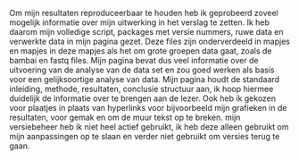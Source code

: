 Om mijn resultaten reproduceerbaar te houden heb ik geprobeerd zoveel mogelijk informatie over mijn uitwerking in het verslag te zetten. Ik heb daarom mijn volledige script, packages met versie nummers, ruwe data en verwerkte data in mijn pagina gezet. Deze files zijn onderverdeeld in mapjes en mapjes in deze mapjes als het om grote groepen data gaat, zoals de bambai en fastq files. Mijn pagina bevat dus veel informatie over de uitvoering van de analyse van de data set en zou goed werken als basis voor een gelijksoortige analyse van data. Mijn pagina houdt de standaard inleiding, methode, resultaten, conclusie structuur aan, ik hoop hiermee duidelijk de informatie over te brengen aan de lezer. Ook heb ik gekozen voor plaatjes in plaats van hyperlinks voor bijvoorbeeld mijn grafieken in de resultaten, voor gemak en om de muur tekst op te breken. mijn versiebeheer heb ik niet heel actief gebruikt, ik heb deze alleen gebruikt om mijn aanpassingen op te slaan en verder niet gebruikt om versies terug te gaan.

